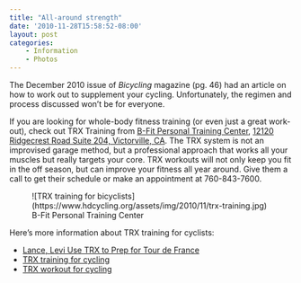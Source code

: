 ```yaml
---
title: "All-around strength"
date: '2010-11-28T15:58:52-08:00'
layout: post
categories:
    - Information
    - Photos
---
```


The December 2010 issue of *Bicycling* magazine (pg. 46) had an article on how to work out to supplement your cycling. Unfortunately, the regimen and process discussed won’t be for everyone.  
  
If you are looking for whole-body fitness training (or even just a great work-out), check out TRX Training from [B-Fit Personal Training Center](http://www.crossfitbeehive.com "B-Fit Personal Training Center"), [12120 Ridgecrest Road Suite 204, Victorville, CA](http://maps.google.com/maps?client=safari&q=12120+Ridgecrest+Road+Suite+204,+Victorville,+CA&oe=UTF-8&ie=UTF8&hq=&hnear=12120+Ridgecrest+Rd,+Victorville,+San+Bernardino,+California+92395&gl=us&t=h&z=16). The TRX system is not an improvised garage method, but a professional approach that works all your muscles but really targets your core. TRX workouts will not only keep you fit in the off season, but can improve your fitness all year around. Give them a call to get their schedule or make an appointment at 760-843-7600.

<figure>![TRX training for bicyclists](https://www.hdcycling.org/assets/img/2010/11/trx-training.jpg)<figcaption>B-Fit Personal Training Center</figcaption></figure>Here’s more information about TRX training for cyclists:

- [Lance, Levi Use TRX to Prep for Tour de France](https://www.trxtraining.com/train/how-lance-levi-use-trx-to-prep-for-tour-de-france)
- [TRX training for cycling](https://www.trxtraining.com/train/trx-training-for-cyclists)
- [TRX workout for cycling](https://www.trxtraining.com/train/trx-workout-for-cycling)